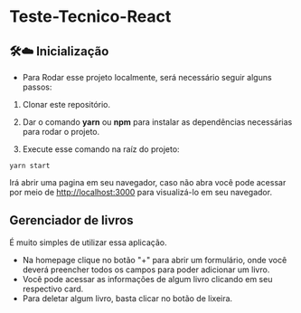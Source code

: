 # Teste-Tecnico-React

## 🛠️:cloud: Inicialização

- Para Rodar esse projeto localmente, será necessário seguir alguns passos:

1. Clonar este repositório.
2. Dar o comando **yarn** ou **npm** para instalar as dependências necessárias para rodar o projeto.

3. Execute esse comando na raíz do projeto:

```
yarn start
```

Irá abrir uma pagina em seu navegador, caso não abra você pode acessar por meio de
[http://localhost:3000](http://localhost:3000) para visualizá-lo em seu navegador.

## Gerenciador de livros

É muito simples de utilizar essa aplicação.

- Na homepage clique no botão "+" para abrir um formulário, onde você deverá preencher todos os campos para poder adicionar um livro.
- Você pode acessar as informações de algum livro clicando em seu respectivo card.
- Para deletar algum livro, basta clicar no botão de lixeira.
